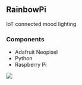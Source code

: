 ## RainbowPi
IoT connected mood lighting

### Components
* Adafruit Neopixel
* Python
* Raspberry Pi

![](https://i.gyazo.com/b7691685d2db7de0252ad9819db55cd7.png)
